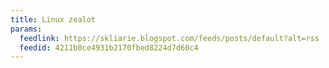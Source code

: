 ```yaml
---
title: Linux zealot
params:
  feedlink: https://skliarie.blogspot.com/feeds/posts/default?alt=rss
  feedid: 4211b0ce4931b2170fbed8224d7d60c4
---
```

